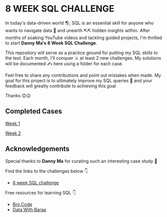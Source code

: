 
# 8 WEEK SQL CHALLENGE

In today's data-driven world 🌎, SQL is an essential skill for anyone who wants to navigate data 🚤 and unearth ⛏⛏ hidden insights within. After months of soaking YouTube videos and tackling guided projects, I'm thrilled  to start **Danny Ma's 8 Week SQL Challenge**. 

This repository will serve as a practice ground for putting my SQL skills to the test. Each month, I'll conquer ⚔ at least 2 new challenges. My solutions will be documented ✍ here using a folder for each case.

Feel free to share any contributions and point out mistakes when made. My goal for this project is to ultimately improve my SQL queries 💪 and your feedback will greatly contribute to achieving this goal  

Thanks 😊😉



## Completed Cases

[Week 1](https://github.com/Jx-jeff/8-Week-SQL-Challenge/tree/d71e37809267fb2aa40ae9ff2f50128d7fec579d/Case_1_Danny's_Diner)

[Week 2](https://github.com/Jx-jeff/8-Week-SQL-Challenge/tree/facf5555855f4b9c70d45fe0936c5d64e3e910f0/Case_2%20Pizza%20Runner)


## Acknowledgements

Special thanks to **Danny Ma** for curating such an interesting case study 🙏

Find the links to the challenges below 👇
 - [8 week SQL challenge](http://www.8weeksqlchallenge.com/)


Free resources for learning SQL 👇
 - [Bro Code](https://www.youtube.com/watch?v=oPV2sjMG53U&list=PLZPZq0r_RZOMskz6MdsMOgxzheIyjo-BZ&pp=iAQB)
 - [Data With Baraa](https://www.youtube.com/watch?v=9vVqYcwIGzo&list=PLNcg_FV9n7qZDdRInCl7wfOO8yZqYX5hO&pp=iAQB)

